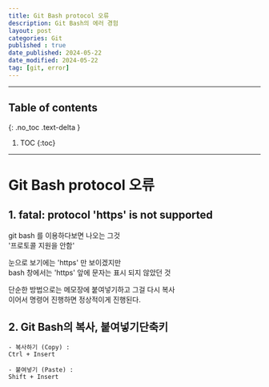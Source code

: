 ```yaml
---
title: Git Bash protocol 오류
description: Git Bash의 에러 경험
layout: post
categories: Git
published : true
date_published: 2024-05-22
date_modified: 2024-05-22
tag: [git, error]
---
```

---
## Table of contents
{: .no_toc .text-delta }

1. TOC
{:toc}
---

<!-- 글의 제목은 #
    나머지 큰 제목은 ##
    이후 나머지는 3개이상 -->

# Git Bash protocol 오류

## 1. fatal: protocol 'https' is not supported
git bash 를 이용하다보면 나오는 그것<br>
'프로토콜 지원을 안함'<br>

눈으로 보기에는 'https' 만 보이겠지만<br>
bash 창에서는 'https' 앞에 문자는 표시 되지 않았던 것<br>

단순한 방법으로는 메모장에 붙여넣기하고 그걸 다시 복사<br>
이어서 명령어 진행하면 정상적이게 진행된다.
<br>

## 2. Git Bash의 복사, 붙여넣기단축키
```
- 복사하기 (Copy) :
Ctrl + Insert

- 붙여넣기 (Paste) :
Shift + Insert
```